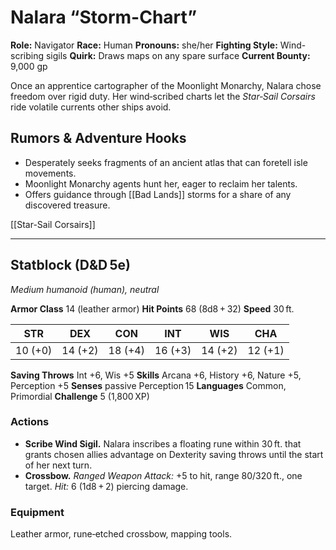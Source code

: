 # Nalara “Storm-Chart”

**Role:** Navigator
**Race:** Human
**Pronouns:** she/her
**Fighting Style:** Wind-scribing sigils
**Quirk:** Draws maps on any spare surface
**Current Bounty:** 9,000 gp

Once an apprentice cartographer of the Moonlight Monarchy, Nalara chose freedom over rigid duty. Her wind‑scribed charts let the *Star‑Sail Corsairs* ride volatile currents other ships avoid.

## Rumors & Adventure Hooks

* Desperately seeks fragments of an ancient atlas that can foretell isle movements.
* Moonlight Monarchy agents hunt her, eager to reclaim her talents.
* Offers guidance through \[\[Bad Lands]] storms for a share of any discovered treasure.

[[Star-Sail Corsairs]]

---

## Statblock (D\&D 5e)

*Medium humanoid (human), neutral*

**Armor Class** 14 (leather armor)
**Hit Points** 68 (8d8 + 32)
**Speed** 30 ft.

|   STR   |   DEX   |   CON   |   INT   |   WIS   |   CHA   |
| :-----: | :-----: | :-----: | :-----: | :-----: | :-----: |
| 10 (+0) | 14 (+2) | 18 (+4) | 16 (+3) | 14 (+2) | 12 (+1) |

**Saving Throws** Int +6, Wis +5
**Skills** Arcana +6, History +6, Nature +5, Perception +5
**Senses** passive Perception 15
**Languages** Common, Primordial
**Challenge** 5 (1,800 XP)

### Actions

* **Scribe Wind Sigil.** Nalara inscribes a floating rune within 30 ft. that grants chosen allies advantage on Dexterity saving throws until the start of her next turn.
* **Crossbow.** *Ranged Weapon Attack:* +5 to hit, range 80/320 ft., one target. *Hit:* 6 (1d8 + 2) piercing damage.

### Equipment

Leather armor, rune‑etched crossbow, mapping tools.
